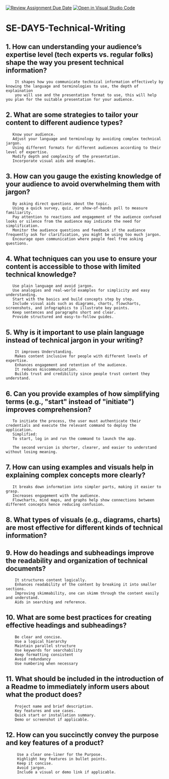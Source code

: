 [![Review Assignment Due Date](https://classroom.github.com/assets/deadline-readme-button-22041afd0340ce965d47ae6ef1cefeee28c7c493a6346c4f15d667ab976d596c.svg)](https://classroom.github.com/a/zsAR-pyY)
[![Open in Visual Studio Code](https://classroom.github.com/assets/open-in-vscode-2e0aaae1b6195c2367325f4f02e2d04e9abb55f0b24a779b69b11b9e10269abc.svg)](https://classroom.github.com/online_ide?assignment_repo_id=18516049&assignment_repo_type=AssignmentRepo)
# SE-DAY5-Technical-Writing
## 1. How can understanding your audience’s expertise level (tech experts vs. regular folks) shape the way you present technical information?

        It shapes how you communicate technical information effectively by knowing the language and terminologies to use, the depth of explaination
        you will use and the presentation format to use, this will help you plan for the suitable presentation for your audience.
        
## 2. What are some strategies to tailor your content to different audience types?

       Know your audience.
       Adjust your language and terminology by avoiding complex technical jargon.
       Using different formats for different audiences according to their level of expertise.
       Modify depth and complexity of the presentation.
       Incorporate visual aids and examples.
       
## 3. How can you gauge the existing knowledge of your audience to avoid overwhelming them with jargon?

       By asking direct questions about the topic.
       Using a quick survey, quiz, or show-of-hands poll to measure familiarity.
       Pay attention to reactions and engagement of the audience confused looks or silence from the audience may indicate the need for simplification.
       Monitor the audience questions and feedback if the audience frequently ask for clarification, you might be using too much jargon.
       Encourage open communication where people feel free asking questions.
       
## 4. What techniques can you use to ensure your content is accessible to those with limited technical knowledge?

       Use plain language and avoid jargon.
       Use analogies and real-world examples for simplicity and easy understanding.
       Start with the basics and build concepts step by step.
       Include visual aids such as diagrams, charts, flowcharts, screenshots, and infographics to illustrate key points.
       Keep sentences and paragraphs short and clear.
       Provide structured and easy-to-follow guides.
       
## 5. Why is it important to use plain language instead of technical jargon in your writing?

        It improves Understanding.
        Makes content inclusive for people with different levels of expertise.
        Enhances engagement and retention of the audience.
        It reduces miscommunication.
        Builds trust and credibility since people trust content they understand.
        
## 6. Can you provide examples of how simplifying terms (e.g., "start" instead of "initiate") improves comprehension?

       To initiate the process, the user must authenticate their credentials and execute the relevant command to deploy the application.
       Simplified:
       To start, log in and run the command to launch the app.

       The second version is shorter, clearer, and easier to understand without losing meaning.

## 7. How can using examples and visuals help in explaining complex concepts more clearly?

       It breaks down information into simpler parts, making it easier to grasp.
       Increases engagement with the audience.
       Flowcharts, mind maps, and graphs help show connections between different concepts hence reducing confusion.
       
## 8. What types of visuals (e.g., diagrams, charts) are most effective for different kinds of technical information?

## 9. How do headings and subheadings improve the readability and organization of technical documents?

        It structures content logically.
        Enhances readability of the content by breaking it into smaller sections.
        Improving skimmability, one can skimm through the content easily and understand.
        Aids in searching and reference.
        
## 10. What are some best practices for creating effective headings and subheadings?

        Be clear and concise.
        Use a logical hierarchy
        Maintain parallel structure
        Use keywords for searchability
        Keep formatting consistent
        Avoid redundancy
        Use numbering when necessary
        
## 11. What should be included in the introduction of a Readme to immediately inform users about what the product does?

        Project name and brief description.
        Key features and use cases.
        Quick start or installation summary.
        Demo or screenshot if applicable.
        
## 12. How can you succinctly convey the purpose and key features of a product?

         Use a clear one-liner for the Purpose.
         Highlight key features in bullet points.
         Keep it concise.
         Avoid jargon.
         Include a visual or demo link if applicable.
